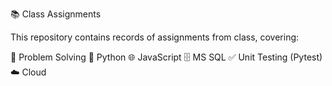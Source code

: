 📚 Class Assignments

This repository contains records of assignments from class, covering:

🧠 Problem Solving
🐍 Python
🌐 JavaScript
🗄️ MS SQL
✅ Unit Testing (Pytest)
☁️ Cloud
